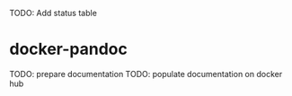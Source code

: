 TODO: Add status table

# docker-pandoc

TODO: prepare documentation
TODO: populate documentation on docker hub

